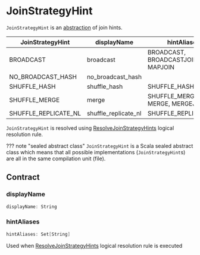 # JoinStrategyHint

`JoinStrategyHint` is an [abstraction](#contract) of join hints.

JoinStrategyHint     | displayName          | hintAliases
---------------------|----------------------|---------
BROADCAST            | broadcast            | BROADCAST, BROADCASTJOIN, MAPJOIN
NO_BROADCAST_HASH    | no_broadcast_hash    |
SHUFFLE_HASH         | shuffle_hash         | SHUFFLE_HASH
SHUFFLE_MERGE        | merge                | SHUFFLE_MERGE, MERGE, MERGEJOIN
SHUFFLE_REPLICATE_NL | shuffle_replicate_nl | SHUFFLE_REPLICATE_NL

`JoinStrategyHint` is resolved using [ResolveJoinStrategyHints](logical-analysis-rules/ResolveJoinStrategyHints.md) logical resolution rule.

??? note "sealed abstract class"
    `JoinStrategyHint` is a Scala sealed abstract class which means that all possible implementations (`JoinStrategyHint`s) are all in the same compilation unit (file).

## Contract

### <span id="displayName"><span id="toString"> displayName

```scala
displayName: String
```

### <span id="hintAliases"> hintAliases

```scala
hintAliases: Set[String]
```

Used when [ResolveJoinStrategyHints](logical-analysis-rules/ResolveJoinStrategyHints.md) logical resolution rule is executed
